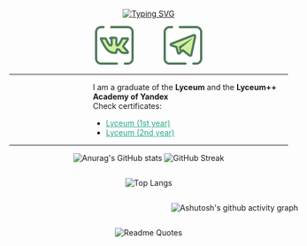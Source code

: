 

<div align="center" style="text-align: center">

[![Typing SVG](https://readme-typing-svg.herokuapp.com?color=%232AA889&lines=I+am+Fullstack+Developer&size=30)](https://vk.com/vasil1y)

<a href='https://vk.com/vasil1y'><img src='vk.png' height=70></a>
<a href='https://t.me/vasil1y' style='margin-left: 50px'><img src='telegram.png' height=70></a>
<hr>
<div align="left" style="text-align: left;margin-left: 30%">

I am a graduate of the **Lyceum** and the **Lyceum++ Academy of Yandex**\
Check certificates:
- <a href='https://lyceum.yandex.ru/certificate/check/?certNumber=200135771&lastName=Никулин' style='color: #2AA889'>Lyceum (1st year)</a>
- <a href='https://lyceum.yandex.ru/certificate/check/?certNumber=210235771&lastName=Никулин' style='color: #2AA889'>Lyceum (2nd year)</a>

</div>

<hr>

![Anurag's GitHub stats](https://github-readme-stats.vercel.app/api?username=vasil1y-777&theme=dark&title_color=2AA889&text_color=FDFDFD&border_color=2AA889&bg_color=0C1014)
![GitHub Streak](https://github-readme-streak-stats.herokuapp.com/?user=vasil1y-777&theme=dark&background=0C1014&border=2AA889&ring=2AA889&stroke=2AA889&fire=599CAB&currStreakLabel=599CAB&sideLabels=599CAB)


<div style="display: inline-block">

![Top Langs](https://github-readme-stats.vercel.app/api/top-langs/?username=vasil1y-777&theme=dark&title_color=2AA889&text_color=FDFDFD&border_color=2AA889&bg_color=0C1014)

</div>

<div style="display: inline-block; width: 815px">

![Ashutosh's github activity graph](https://activity-graph.herokuapp.com/graph?username=vasil1y-777&theme=gotham)

</div>


![Readme Quotes](https://quotes-github-readme.vercel.app/api?type=horizontal&theme=dark)

</div>




<!--
**vasil1y-777/vasil1y-777** is a ✨ _special_ ✨ repository because its `README.md` (this file) appears on your GitHub profile.

Here are some ideas to get you started:

- 🔭 I’m currently working on ...
- 🌱 I’m currently learning ...
- 👯 I’m looking to collaborate on ...
- 🤔 I’m looking for help with ...
- 💬 Ask me about ...
- 📫 How to reach me: ...
- 😄 Pronouns: ...
- ⚡ Fun fact: ...
-->
